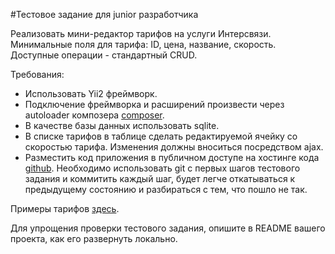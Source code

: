 #Тестовое задание для junior разработчика

Реализовать мини-редактор тарифов на услуги Интерсвязи. 
Минимальные поля для тарифа: ID, цена, название, скорость. 
Доступные операции - стандартный CRUD. 

Требования:
* Использовать Yii2 фреймворк.
* Подключение фреймворка и расширений произвести через autoloader композера [composer](https://getcomposer.org/). 
* В качестве базы данных использовать sqlite. 
* В списке тарифов в таблице сделать редактируемой ячейку со скоростью тарифа. Изменения должны вноситься посредством ajax.
* Разместить код приложения в публичном доступе на хостинге кода [github](https://github.com/). Необходимо использовать git с первых шагов тестового задания и коммитить каждый шаг, будет легче откатываться к предыдущему состоянию и разбираться с тем, что пошло не так.

Примеры тарифов [здесь](http://www.is74.ru/home/internet/tariffs/index.php). 

Для упрощения проверки тестового задания, опишите в README вашего проекта, как его развернуть локально.
